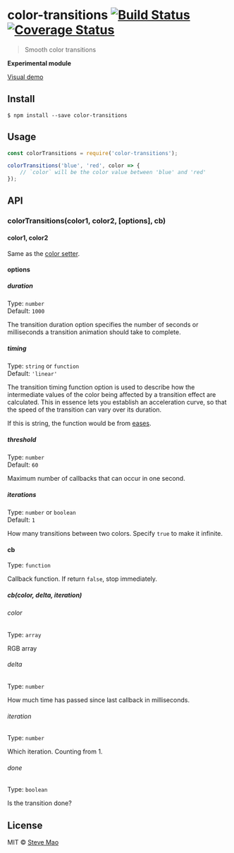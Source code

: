 # color-transitions [![Build Status](https://travis-ci.org/stevemao/color-transitions.svg?branch=master)](https://travis-ci.org/stevemao/color-transitions) [![Coverage Status](https://coveralls.io/repos/github/stevemao/color-transitions/badge.svg?branch=master)](https://coveralls.io/github/stevemao/color-transitions?branch=master)

> Smooth color transitions


**Experimental module**

[Visual demo](http://www.webpackbin.com/41GwsiZa-)

## Install

```
$ npm install --save color-transitions
```


## Usage

```js
const colorTransitions = require('color-transitions');

colorTransitions('blue', 'red', color => {
	// `color` will be the color value between 'blue' and 'red'
});
```


## API

### colorTransitions(color1, color2, [options], cb)

#### color1, color2

Same as the [color setter](https://github.com/Qix-/color#setters).

#### options

##### duration

Type: `number`<br>
Default: `1000`

The transition duration option specifies the number of seconds or milliseconds a transition animation should take to complete.

##### timing

Type: `string` or `function`<br>
Default: `'linear'`

The transition timing function option is used to describe how the intermediate values of the color being affected by a transition effect are calculated. This in essence lets you establish an acceleration curve, so that the speed of the transition can vary over its duration.

If this is string, the function would be from [eases](https://github.com/mattdesl/eases).

##### threshold

Type: `number`<br>
Default: `60`

Maximum number of callbacks that can occur in one second.

##### iterations

Type: `number` or `boolean`<br>
Default: `1`

How many transitions between two colors. Specify `true` to make it infinite.

#### cb

Type: `function`

Callback function. If return `false`, stop immediately.

##### cb(color, delta, iteration)

###### color

Type: `array`

RGB array

###### delta

Type: `number`

How much time has passed since last callback in milliseconds.

###### iteration

Type: `number`

Which iteration. Counting from 1.

###### done

Type: `boolean`

Is the transition done?


## License

MIT © [Steve Mao](https://github.com/stevemao)
